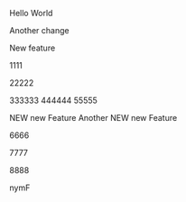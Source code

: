 Hello World

Another change

New feature

1111

22222

333333
444444
55555

NEW new Feature
Another NEW new Feature

6666

7777

8888

nymF